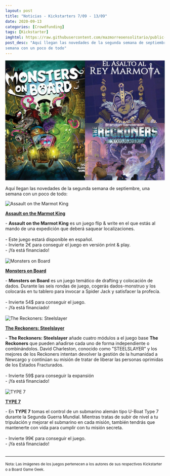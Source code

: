 ```yaml
---
layout: post
title: "Noticias - Kickstarters 7/09 - 13/09"
date: 2020-09-13
categories: [Crowdfunding]
tags: [Kickstarter]
imghtml: https://raw.githubusercontent.com/mazmorreoensolitario/public-images/master/crowdfunding/crowdfunding-20-0907-0913.jpg
post_desc: "Aquí llegan las novedades de la segunda semana de septiembre, una 
semana con un poco de todo"
---
```


![](https://raw.githubusercontent.com/mazmorreoensolitario/public-images/master/crowdfunding/crowdfunding-20-0907-0913.jpg)

Aquí llegan las novedades de la segunda semana de septiembre, una semana con un
poco de todo:

<div class="row">
    <div class="col-md-3">
        <img width="200" height="200"
            src="https://cf.geekdo-images.com/imagepage/img/1HRZ-W0MR-HIP6k6cyeHgK5cA-Y=/fit-in/900x600/filters:no_upscale():strip_icc()/pic5618807.jpg"
            class="img-thumbnail" alt="Assault on the Marmot King">
    </div>
    <div class="col-md-9">
        <p>
            <a target="_blank" 
                href="https://www.kickstarter.com/projects/printandfun/assault-on-the-marmot-king-flipandwrite-game?ref=mazmorreoensolitario">
            <strong>Assault on the Marmot King</strong>
            </a>
        </p>
        - <strong>Assault on the Marmot King</strong> es un juego flip & write
        en el que estás al mando de una expedición que deberá saquear
        localizaciones.
        <br>
        <br>
        - Este juego estará disponible en español.
        <br>
        - Invierte 2€ para conseguir el juego en versión print & play.
        <br>
        - ¡Ya está financiado!
    </div>
</div>
<br>

<div class="row">
    <div class="col-md-3">
        <img width="200" height="200"
            src="https://cf.geekdo-images.com/imagepage/img/XuxL-HbZtCaO79-PooSVerw3kMc=/fit-in/900x600/filters:no_upscale():strip_icc()/pic5052595.jpg"
            class="img-thumbnail" alt="Monsters on Board">
    </div>
    <div class="col-md-9">
        <p>
            <a target="_blank" 
                href="https://www.kickstarter.com/projects/512772051/monsters-on-board?ref=mazmorreoensolitario">
            <strong>Monsters on Board</strong>
            </a>
        </p>
        - <strong>Monsters on Board</strong> es un juego temático de drafting
          y colocación de dados. Durante las seis rondas de juego, cogerás
          dados-monstruo y los colocarás en tu tablero para invocar a Spider
          Jack y satisfacer la profecía.
        <br>
        <br>
        - Invierte 54$ para conseguir el juego.
        <br>
        - ¡Ya está financiado!
    </div>
</div>
<br>

<div class="row">
    <div class="col-md-3">
        <img width="200" height="200"
            src="https://cf.geekdo-images.com/imagepage/img/97vPCn7Ik_qk2va2QFHNi8xtGYY=/fit-in/900x600/filters:no_upscale():strip_icc()/pic5649514.jpg"
            class="img-thumbnail" alt="The Reckoners: Steelslayer">
    </div>
    <div class="col-md-9">
        <p>
            <a target="_blank" 
                href="https://www.kickstarter.com/projects/nauvoogames/the-reckoners-steelslayer?ref=mazmorreoensolitario">
            <strong>The Reckoners: Steelslayer</strong>
            </a>
        </p>
        - <strong>The Reckoners: Steelslayer</strong> añade cuatro módulos a el
        juego base <strong>The Reckoners</strong> que pueden añadirse cada uno
        de forma independiente o combinándolos. David Charleston, conocido como
        "STEELSLAYER" y los mejores de los Reckoners intentan devolver la
        gestión de la humanidad a Newcargo y continúan su misión de tratar de
        liberar las personas oprimidas de los Estados Fracturados.
        <br>
        <br>
        - Invierte 59$ para conseguir la expansión
        <br>
        - ¡Ya está financiado!
    </div>
</div>
<br>

<div class="row">
    <div class="col-md-3">
        <img width="200" height="200"
            src="https://ksr-ugc.imgix.net/assets/030/424/100/c28edf9561e8ad2c0069b499d58cb9e1_original.jpg?ixlib=rb-2.1.0&w=680&fit=max&v=1598930844&auto=format&frame=1&q=92&s=db8584f96f200fda06ab31c4f3f32f77"
            class="img-thumbnail" alt="TYPE 7">
    </div>
    <div class="col-md-9">
        <p>
            <a target="_blank" 
                href="https://www.kickstarter.com/projects/3dartlab/type-7-solitaire-and-2-player-submarine-warfare?ref=mazmorreoensolitario">
            <strong>TYPE 7</strong>
            </a>
        </p>
        - En <strong>TYPE 7</strong> tomas el control de un submarino alemán
        tipo U-Boat Type 7 durante la Segunda Guerra Mundial. Mientras tratas
        de subir de nivel a tu tripulación y mejorar el submarino en cada
        misión, también tendrás que mantenerte con vida para cumplir con tu
        misión secreta.
        <br>
        <br>
        - Invierte 99€ para conseguir el juego.
        <br>
        - ¡Ya está financiado!
    </div>
</div>
<br>

<hr>

<small>Nota: Las imágenes de los juegos pertenecen a los autores de sus
respectivos Kickstarter o a Board Game Geek.</small>
